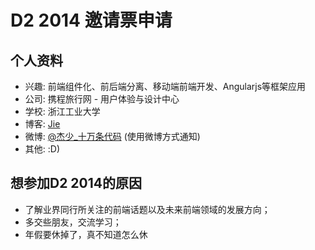 # D2 2014 邀请票申请

## 个人资料

- 兴趣: 前端组件化、前后端分离、移动端前端开发、Angularjs等框架应用
- 公司: 携程旅行网 - 用户体验与设计中心
- 学校: 浙江工业大学
- 博客: [Jie](http://jiefat.com) 
- 微博: [@杰少_十万条代码](http://weibo.com/walter1016) (使用微博方式通知)
- 其他: :D)

## 想参加D2 2014的原因

* 了解业界同行所关注的前端话题以及未来前端领域的发展方向；
* 多交些朋友，交流学习；
* 年假要休掉了，真不知道怎么休
